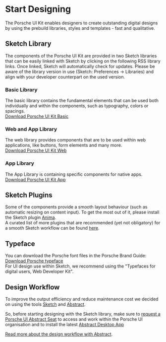 # Start Designing

The Porsche UI Kit enables designers to create outstanding digital designs by using the prebuild libraries, styles and templates - fast and qualitative. 

## Sketch Library
The components of the Porsche UI Kit are provided in two Sketch libraries that can be easily linked with Sketch by clicking on the following RSS library links. Once linked, Sketch will automatically check for updates. 
Please be aware of the library version in use (Sketch: Preferences → Libraries) and align with your developer counterpart on the used version.

### Basic Library
The basic library contains the fundamental elements that can be used both individually and within the components, such as typography, colors or spacings.  
[Download Porsche UI Kit Basic](sketch://add-library?url=https%3A%2F%2Fui.porsche.com%2Fporsche-ui-kit-basic.sketch.xml)  

### Web and App Library
The web library provides components that are to be used within web applications, like buttons, form elements and many more.  
[Download Porsche UI Kit Web](sketch://add-library?url=https%3A%2F%2Fui.porsche.com%2Fporsche-ui-kit-web.sketch.xml)  

### App Library
The App Library is containing specific components for native apps.  
[Download Porsche UI Kit App](sketch://add-library?url=https%3A%2F%2Fui.porsche.com%2Fporsche-ui-kit-app.sketch.xml)

## Sketch Plugins
Some of the components provide a smooth layout behaviour (such as automatic resizing on content input). To get the most out of it, please install the Sketch plugin [Anima](https://www.animaapp.com/).  
A curated list of more plugins that are recommended (yet not obligatory) for a smooth Sketch workflow can be found [here](#/getting-started/sketch-plugins).

## Typeface

You can download the Porsche font files in the Porsche Brand Guide:  
[Download Porsche typeface](https://brandguide.porsche.com/elements/manual/view/id/885)  
For UI design use within Sketch, we recommend using the "Typefaces for digital users, Web Developer Kit". 

## Design Workflow
To improve the output efficiency and reduce maintenance cost we decided on using the tools [Sketch](https://www.sketch.com/) and [Abstract](https://www.goabstract.com/how-it-works/). 

So, before starting designing with the Sketch library, make sure to [request a Porsche UI Abstract Seat](http://eepurl.com/gnOIXD) to access and work within the Porsche UI organisation and to install the latest [Abstract Desktop App](https://app.goabstract.com/)

[Read more about the design workflow with Abstract](#/getting-started/design-workflow).